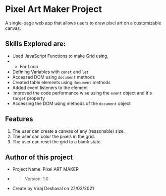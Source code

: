 # Pixel Art Maker Project

A single-page web app that allows users to draw pixel art on a customizable canvas.

## Skills Explored are:

* Used JavaScript Functions to make Grid using,
*   - For Loop
* Defining Variables with `const` and `let`
* Accessed DOM using `document` methods
* Created table elements using `document` methods
* Added event listeners to the element
* Improved the code performance wise using the `event` object and it's `target` property
* Accessing the DOM using methods of the `document` object

## Features

1. The user can create a canvas of any (reasonable) size.
2. The user can color the pixels in the grid.
3. The user can reset the grid to a blank state.

## Author of this project

* Project Name: Pixel ART MAKER
* > Version: 1.0
* Create by Viraj Deshaval on 27/03/2021
